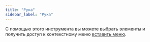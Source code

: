 ```yaml
---
title: "Рука"
sidebar_label: "Рука"
---
```



С помощью этого инструмента вы можете выбрать элементы и получить доступ к контекстному меню [вставить меню](../insert).
